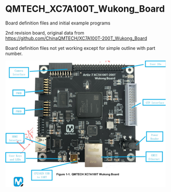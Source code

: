 # QMTECH_XC7A100T_Wukong_Board
Board definition files and initial example programs

2nd revision board, original data from https://github.com/ChinaQMTECH/XC7A100T-200T_Wukong_Board

Board definition files not yet working except for simple outline with part number.

![Wukong.jpg](./images/Wukong.jpg)
